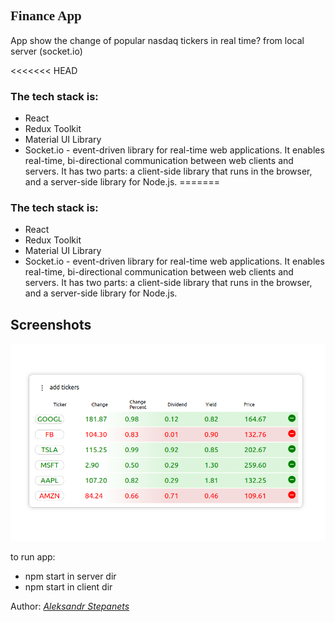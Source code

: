 <h2 style="font-family: Cambria, Cochin, Georgia, Times, 'Times New Roman', serif;">Finance App</h2>
App show the change of popular nasdaq tickers in real time? from local server (socket.io)

<<<<<<< HEAD
### The tech stack is:

- React
- Redux Toolkit
- Material UI Library
- Socket.io - event-driven library for real-time web applications. It enables real-time, bi-directional communication between web clients and servers. It has two parts: a client-side library that runs in the browser, and a server-side library for Node.js.
=======
### The tech stack is: ### 
 - React
 - Redux Toolkit
 - Material UI Library
 - Socket.io - event-driven library for real-time web applications. It enables real-time, bi-directional communication between web clients and servers. It has two parts: a client-side library that runs in the browser, and a server-side library for Node.js.

## Screenshots

![App Screenshot](https://github.com/stepanetsaleksandr/finance-test-task/blob/master/fin.png)

to run app:
- npm start in server dir
- npm start in client dir

Author: [_Aleksandr Stepanets_](https://www.linkedin.com/in/aleksandr-stepanets-84328884/)
